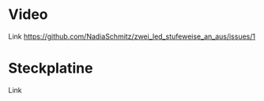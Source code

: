 # Video 
Link https://github.com/NadiaSchmitz/zwei_led_stufeweise_an_aus/issues/1
# Steckplatine
Link 
